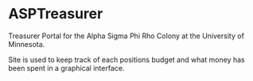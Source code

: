 ASPTreasurer
============

Treasurer Portal for the Alpha Sigma Phi Rho Colony at the University of Minnesota. 

Site is used to keep track of each positions budget and what money has been spent in a graphical interface.
